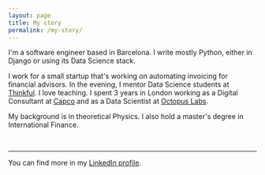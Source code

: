 ```yaml
---
layout: page
title: My story
permalink: /my-story/
---
```

I'm a software engineer based in Barcelona. I write mostly Python, either in Django or using its Data Science stack.

I work for a small startup that's working on automating invoicing for financial advisors. In the evening, I mentor Data Science students at [Thinkful](https://www.thinkful.com/). I love teaching. I spent 3 years in London working as a Digital Consultant at [Capco](https://capco.com/) and as a Data Scientist at [Octopus Labs](https://octopuslabs.com/).

My background is in theoretical Physics. I also hold a master's degree in International Finance.
<div class="contact-footer">
  <br>
  <hr>
  <p>You can find more in my <a href="https://www.linkedin.com/in/alvaroduranbarata">LinkedIn profile</a>.</p>
</div>

